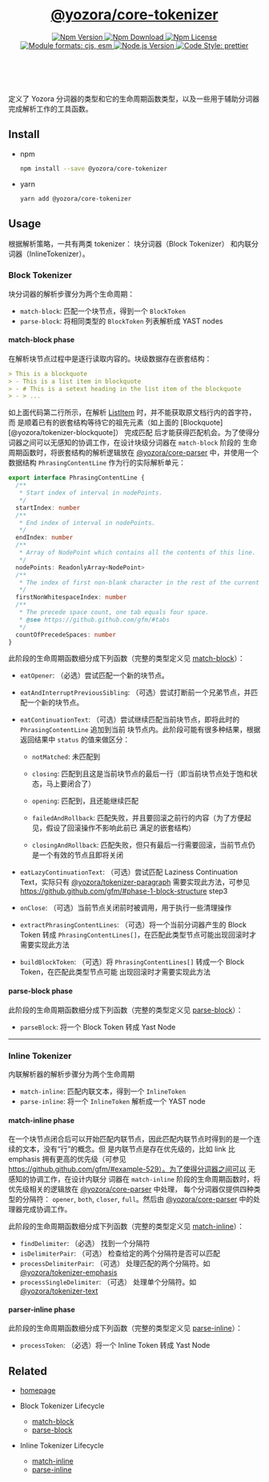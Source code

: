 <header>
  <h1 align="center">
    <a href="https://github.com/yozorajs/yozora/tree/release-2.x.x/packages/core-tokenizer#readme">@yozora/core-tokenizer</a>
  </h1>
  <div align="center">
    <a href="https://www.npmjs.com/package/@yozora/core-tokenizer">
      <img
        alt="Npm Version"
        src="https://img.shields.io/npm/v/@yozora/core-tokenizer.svg"
      />
    </a>
    <a href="https://www.npmjs.com/package/@yozora/core-tokenizer">
      <img
        alt="Npm Download"
        src="https://img.shields.io/npm/dm/@yozora/core-tokenizer.svg"
      />
    </a>
    <a href="https://www.npmjs.com/package/@yozora/core-tokenizer">
      <img
        alt="Npm License"
        src="https://img.shields.io/npm/l/@yozora/core-tokenizer.svg"
      />
    </a>
    <a href="#install">
      <img
        alt="Module formats: cjs, esm"
        src="https://img.shields.io/badge/module_formats-cjs%2C%20esm-green.svg"
      />
    </a>
    <a href="https://github.com/nodejs/node">
      <img
        alt="Node.js Version"
        src="https://img.shields.io/node/v/@yozora/core-tokenizer"
      />
    </a>
    <a href="https://github.com/prettier/prettier">
      <img
        alt="Code Style: prettier"
        src="https://img.shields.io/badge/code_style-prettier-ff69b4.svg?style=flat-square"
      />
    </a>
  </div>
</header>
<br/>

定义了 Yozora 分词器的类型和它的生命周期函数类型，以及一些用于辅助分词器完成解析工作的工具函数。

## Install

- npm

  ```bash
  npm install --save @yozora/core-tokenizer
  ```

- yarn

  ```bash
  yarn add @yozora/core-tokenizer
  ```

## Usage

根据解析策略，一共有两类 tokenizer： 块分词器（Block Tokenizer） 和内联分词器（InlineTokenizer）。

### Block Tokenizer

块分词器的解析步骤分为两个生命周期：

- `match-block`: 匹配一个块节点，得到一个 `BlockToken`
- `parse-block`: 将相同类型的 `BlockToken` 列表解析成 YAST nodes

#### match-block phase

在解析块节点过程中是逐行读取内容的。块级数据存在嵌套结构：

```markdown {2}
> This is a blockquote
> - This is a list item in blockquote
> - # This is a setext heading in the list item of the blockquote
> - > ...
```

如上面代码第二行所示，在解析 [ListItem][@yozora/tokenizer-list] 时，并不能获取原文档行内的首字符，而
是顺着已有的嵌套结构等待它的祖先元素（如上面的 [Blockquote][@yozora/tokenizer-blockquote]） 完成匹配
后才能获得匹配机会。为了使得分词器之间可以无感知的协调工作，在设计块级分词器在 `match-block` 阶段的
生命周期函数时，将嵌套结构的解析逻辑放在 [@yozora/core-parser][] 中，并使用一个数据结构
`PhrasingContentLine` 作为行的实际解析单元：

```typescript
export interface PhrasingContentLine {
  /**
   * Start index of interval in nodePoints.
   */
  startIndex: number
  /**
   * End index of interval in nodePoints.
   */
  endIndex: number
  /**
   * Array of NodePoint which contains all the contents of this line.
   */
  nodePoints: ReadonlyArray<NodePoint>
  /**
   * The index of first non-blank character in the rest of the current line
   */
  firstNonWhitespaceIndex: number
  /**
   * The precede space count, one tab equals four space.
   * @see https://github.github.com/gfm/#tabs
   */
  countOfPrecedeSpaces: number
}
```

此阶段的生命周期函数细分成下列函数（完整的类型定义见 [match-block][lifecycle-match-block]）：

- `eatOpener`: （必选）尝试匹配一个新的块节点。

- `eatAndInterruptPreviousSibling`: （可选）尝试打断前一个兄弟节点，并匹配一个新的块节点。

- `eatContinuationText`: （可选）尝试继续匹配当前块节点，即将此时的 `PhrasingContentLine` 追加到当前
  块节点内。此阶段可能有很多种结果，根据返回结果中 `status` 的值来做区分：

  - `notMatched`: 未匹配到

  - `closing`: 匹配到且这是当前块节点的最后一行（即当前块节点处于饱和状态，马上要闭合了）

  - `opening`: 匹配到，且还能继续匹配

  - `failedAndRollback`: 匹配失败，并且要回滚之前行的内容（为了方便起见，假设了回滚操作不影响此前已
    满足的嵌套结构）

  - `closingAndRollback`: 匹配失败，但只有最后一行需要回滚，当前节点仍是一个有效的节点且即将关闭

- `eatLazyContinuationText`: （可选）尝试匹配 Laziness Continuation Text，实际只有
  [@yozora/tokenizer-paragraph][] 需要实现此方法，可参见
  https://github.github.com/gfm/#phase-1-block-structure step3

- `onClose`: （可选）当前节点关闭前时被调用，用于执行一些清理操作

- `extractPhrasingContentLines`: （可选）将一个当前分词器产生的 Block Token 转成
  `PhrasingContentLines[]`，在匹配此类型节点可能出现回滚时才需要实现此方法

- `buildBlockToken`: （可选）将 `PhrasingContentLines[]` 转成一个 Block Token，在匹配此类型节点可能
  出现回滚时才需要实现此方法

#### parse-block phase

此阶段的生命周期函数细分成下列函数（完整的类型定义见 [parse-block][lifecycle-parse-block]）：

- `parseBlock`: 将一个 Block Token 转成 Yast Node

---

### Inline Tokenizer

内联解析器的解析步骤分为两个生命周期

- `match-inline`: 匹配内联文本，得到一个 `InlineToken`
- `parse-inline`: 将一个 `InlineToken` 解析成一个 YAST node

#### match-inline phase

在一个块节点闭合后可以开始匹配内联节点，因此匹配内联节点时得到的是一个连续的文本，没有“行”的概念。但
是内联节点是存在优先级的，比如 link 比 emphasis 拥有更高的优先级（可参见
https://github.github.com/gfm/#example-529）。为了使得分词器之间可以 无感知的协调工作，在设计内联分
词器在 `match-inline` 阶段的生命周期函数时，将优先级相关的逻辑放在 [@yozora/core-parser][] 中处理，
每个分词器仅提供四种类型的分隔符： `opener`, `both`, `closer`, `full`。然后由
[@yozora/core-parser][] 中的处理器完成协调工作。

此阶段的生命周期函数细分成下列函数（完整的类型定义见 [match-inline][lifecycle-match-inline]）：

- `findDelimiter`: （必选） 找到一个分隔符
- `isDelimiterPair`: （可选） 检查给定的两个分隔符是否可以匹配
- `processDelimiterPair`: （可选） 处理匹配的两个分隔符。如 [@yozora/tokenizer-emphasis][]
- `processSingleDelimiter`: （可选） 处理单个分隔符。如 [@yozora/tokenizer-text][]

#### parser-inline phase

此阶段的生命周期函数细分成下列函数（完整的类型定义见 [parse-inline][lifecycle-parse-inline]）：

- `processToken`: （必选）将一个 Inline Token 转成 Yast Node

## Related

- [homepage][]

- Block Tokenizer Lifecycle

  - [match-block][lifecycle-match-block]
  - [parse-block][lifecycle-parse-block]

- Inline Tokenizer Lifecycle
  - [match-inline][lifecycle-match-inline]
  - [parse-inline][lifecycle-parse-inline]

[homepage]: https://github.com/yozorajs/yozora/tree/release-2.x.x/packages/core-tokenizer#readme
[lifecycle-match-block]:
  https://github.com/yozorajs/yozora/blob/main/packages/core-tokenizer/src/types/lifecycle/match-block.ts
[lifecycle-match-inline]:
  https://github.com/yozorajs/yozora/blob/main/packages/core-tokenizer/src/types/lifecycle/match-inline.ts
[lifecycle-parse-block]:
  https://github.com/yozorajs/yozora/blob/main/packages/core-tokenizer/src/types/lifecycle/parse-block.ts
[lifecycle-parse-inline]:
  https://github.com/yozorajs/yozora/blob/main/packages/core-tokenizer/src/types/lifecycle/parse-inline.ts
[@yozora/core-parser]: https://www.npmjs.com/package/@yozora/core-parser
[@yozora/tokenizer-emphasis]: https://www.npmjs.com/package/@yozora/tokenizer-emphasis
[@yozora/tokenizer-list]: https://www.npmjs.com/package/@yozora/tokenizer-list
[@yozora/tokenizer-paragraph]: https://www.npmjs.com/package/@yozora/tokenizer-paragraph
[@yozora/tokenizer-text]: https://www.npmjs.com/package/@yozora/tokenizer-text
